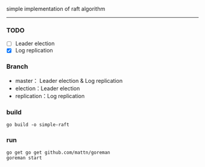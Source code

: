 
simple implementation of raft algorithm

---

### TODO
- [ ] Leader election
- [x] Log replication

### Branch
- master： Leader election & Log replication
- election：Leader election
- replication：Log replication

### build
```
go build -o simple-raft
```

### run
```
go get go get github.com/mattn/goreman
goreman start
```

